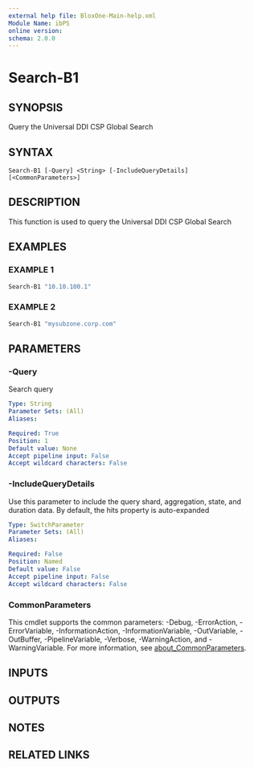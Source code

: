 ```yaml
---
external help file: BloxOne-Main-help.xml
Module Name: ibPS
online version:
schema: 2.0.0
---
```


# Search-B1

## SYNOPSIS
Query the Universal DDI CSP Global Search

## SYNTAX

```
Search-B1 [-Query] <String> [-IncludeQueryDetails] [<CommonParameters>]
```

## DESCRIPTION
This function is used to query the Universal DDI CSP Global Search

## EXAMPLES

### EXAMPLE 1
```powershell
Search-B1 "10.10.100.1"
```

### EXAMPLE 2
```powershell
Search-B1 "mysubzone.corp.com"
```

## PARAMETERS

### -Query
Search query

```yaml
Type: String
Parameter Sets: (All)
Aliases:

Required: True
Position: 1
Default value: None
Accept pipeline input: False
Accept wildcard characters: False
```

### -IncludeQueryDetails
Use this parameter to include the query shard, aggregation, state, and duration data.
By default, the hits property is auto-expanded

```yaml
Type: SwitchParameter
Parameter Sets: (All)
Aliases:

Required: False
Position: Named
Default value: False
Accept pipeline input: False
Accept wildcard characters: False
```

### CommonParameters
This cmdlet supports the common parameters: -Debug, -ErrorAction, -ErrorVariable, -InformationAction, -InformationVariable, -OutVariable, -OutBuffer, -PipelineVariable, -Verbose, -WarningAction, and -WarningVariable. For more information, see [about_CommonParameters](http://go.microsoft.com/fwlink/?LinkID=113216).

## INPUTS

## OUTPUTS

## NOTES

## RELATED LINKS
